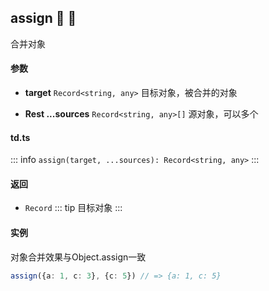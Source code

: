 ## assign :tada: :100: 
合并对象
#### 参数 
- **target** `Record<string, any>` 目标对象，被合并的对象
 
- **Rest ...sources** `Record<string, any>[]` 源对象，可以多个
 
#### td.ts
::: info
`assign(target, ...sources): Record<string, any>`
:::
#### 返回 
- `Record` 
::: tip
目标对象
:::
#### 实例 
对象合并效果与Object.assign一致


```ts
assign({a: 1, c: 3}, {c: 5}) // => {a: 1, c: 5}
```
